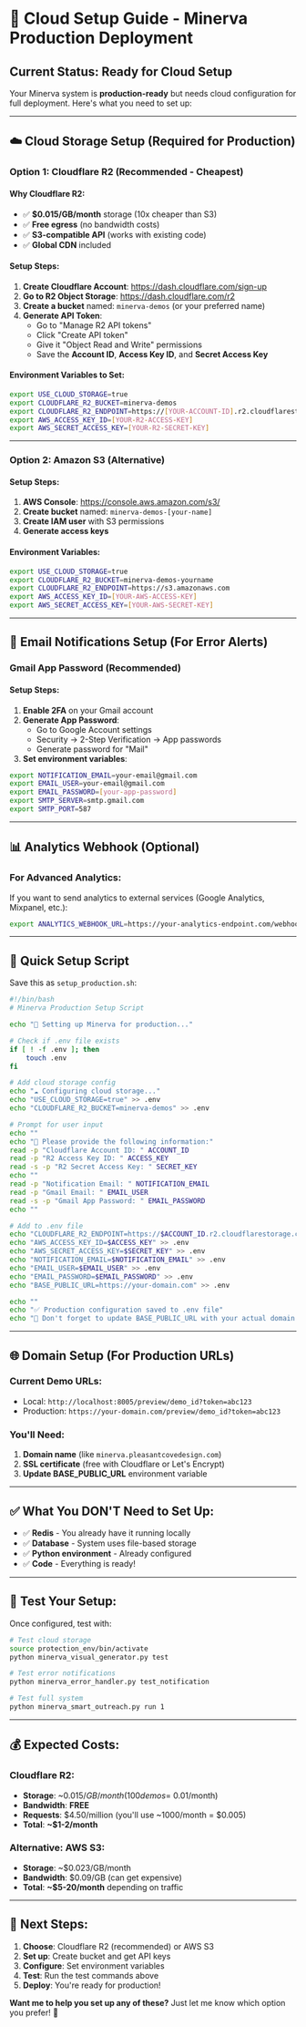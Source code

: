 # 🚀 Cloud Setup Guide - Minerva Production Deployment

## Current Status: **Ready for Cloud Setup**

Your Minerva system is **production-ready** but needs cloud configuration for full deployment. Here's what you need to set up:

---

## ☁️ **Cloud Storage Setup (Required for Production)**

### **Option 1: Cloudflare R2 (Recommended - Cheapest)**

#### **Why Cloudflare R2:**
- ✅ **$0.015/GB/month** storage (10x cheaper than S3)
- ✅ **Free egress** (no bandwidth costs)
- ✅ **S3-compatible API** (works with existing code)
- ✅ **Global CDN** included

#### **Setup Steps:**
1. **Create Cloudflare Account**: https://dash.cloudflare.com/sign-up
2. **Go to R2 Object Storage**: https://dash.cloudflare.com/r2
3. **Create a bucket** named: `minerva-demos` (or your preferred name)
4. **Generate API Token**:
   - Go to "Manage R2 API tokens"
   - Click "Create API token"
   - Give it "Object Read and Write" permissions
   - Save the **Account ID**, **Access Key ID**, and **Secret Access Key**

#### **Environment Variables to Set:**
```bash
export USE_CLOUD_STORAGE=true
export CLOUDFLARE_R2_BUCKET=minerva-demos
export CLOUDFLARE_R2_ENDPOINT=https://[YOUR-ACCOUNT-ID].r2.cloudflarestorage.com
export AWS_ACCESS_KEY_ID=[YOUR-R2-ACCESS-KEY]
export AWS_SECRET_ACCESS_KEY=[YOUR-R2-SECRET-KEY]
```

---

### **Option 2: Amazon S3 (Alternative)**

#### **Setup Steps:**
1. **AWS Console**: https://console.aws.amazon.com/s3/
2. **Create bucket** named: `minerva-demos-[your-name]`
3. **Create IAM user** with S3 permissions
4. **Generate access keys**

#### **Environment Variables:**
```bash
export USE_CLOUD_STORAGE=true
export CLOUDFLARE_R2_BUCKET=minerva-demos-yourname
export CLOUDFLARE_R2_ENDPOINT=https://s3.amazonaws.com
export AWS_ACCESS_KEY_ID=[YOUR-AWS-ACCESS-KEY]
export AWS_SECRET_ACCESS_KEY=[YOUR-AWS-SECRET-KEY]
```

---

## 📧 **Email Notifications Setup (For Error Alerts)**

### **Gmail App Password (Recommended)**

#### **Setup Steps:**
1. **Enable 2FA** on your Gmail account
2. **Generate App Password**:
   - Go to Google Account settings
   - Security → 2-Step Verification → App passwords
   - Generate password for "Mail"
3. **Set environment variables**:

```bash
export NOTIFICATION_EMAIL=your-email@gmail.com
export EMAIL_USER=your-email@gmail.com
export EMAIL_PASSWORD=[your-app-password]
export SMTP_SERVER=smtp.gmail.com
export SMTP_PORT=587
```

---

## 📊 **Analytics Webhook (Optional)**

### **For Advanced Analytics:**
If you want to send analytics to external services (Google Analytics, Mixpanel, etc.):

```bash
export ANALYTICS_WEBHOOK_URL=https://your-analytics-endpoint.com/webhook
```

---

## 🔧 **Quick Setup Script**

Save this as `setup_production.sh`:

```bash
#!/bin/bash
# Minerva Production Setup Script

echo "🚀 Setting up Minerva for production..."

# Check if .env file exists
if [ ! -f .env ]; then
    touch .env
fi

# Add cloud storage config
echo "☁️ Configuring cloud storage..."
echo "USE_CLOUD_STORAGE=true" >> .env
echo "CLOUDFLARE_R2_BUCKET=minerva-demos" >> .env

# Prompt for user input
echo ""
echo "📝 Please provide the following information:"
read -p "Cloudflare Account ID: " ACCOUNT_ID
read -p "R2 Access Key ID: " ACCESS_KEY
read -s -p "R2 Secret Access Key: " SECRET_KEY
echo ""
read -p "Notification Email: " NOTIFICATION_EMAIL
read -p "Gmail Email: " EMAIL_USER
read -s -p "Gmail App Password: " EMAIL_PASSWORD
echo ""

# Add to .env file
echo "CLOUDFLARE_R2_ENDPOINT=https://$ACCOUNT_ID.r2.cloudflarestorage.com" >> .env
echo "AWS_ACCESS_KEY_ID=$ACCESS_KEY" >> .env
echo "AWS_SECRET_ACCESS_KEY=$SECRET_KEY" >> .env
echo "NOTIFICATION_EMAIL=$NOTIFICATION_EMAIL" >> .env
echo "EMAIL_USER=$EMAIL_USER" >> .env
echo "EMAIL_PASSWORD=$EMAIL_PASSWORD" >> .env
echo "BASE_PUBLIC_URL=https://your-domain.com" >> .env

echo ""
echo "✅ Production configuration saved to .env file"
echo "🔧 Don't forget to update BASE_PUBLIC_URL with your actual domain!"
```

---

## 🌐 **Domain Setup (For Production URLs)**

### **Current Demo URLs:**
- Local: `http://localhost:8005/preview/demo_id?token=abc123`
- Production: `https://your-domain.com/preview/demo_id?token=abc123`

### **You'll Need:**
1. **Domain name** (like `minerva.pleasantcovedesign.com`)
2. **SSL certificate** (free with Cloudflare or Let's Encrypt)
3. **Update BASE_PUBLIC_URL** environment variable

---

## ✅ **What You DON'T Need to Set Up:**

- ✅ **Redis** - You already have it running locally
- ✅ **Database** - System uses file-based storage
- ✅ **Python environment** - Already configured
- ✅ **Code** - Everything is ready!

---

## 🧪 **Test Your Setup:**

Once configured, test with:

```bash
# Test cloud storage
source protection_env/bin/activate
python minerva_visual_generator.py test

# Test error notifications
python minerva_error_handler.py test_notification

# Test full system
python minerva_smart_outreach.py run 1
```

---

## 💰 **Expected Costs:**

### **Cloudflare R2:**
- **Storage**: ~$0.015/GB/month (100 demos = ~$0.01/month)
- **Bandwidth**: **FREE**
- **Requests**: $4.50/million (you'll use ~1000/month = $0.005)
- **Total**: **~$1-2/month**

### **Alternative: AWS S3:**
- **Storage**: ~$0.023/GB/month
- **Bandwidth**: $0.09/GB (can get expensive)
- **Total**: **~$5-20/month** depending on traffic

---

## 🚀 **Next Steps:**

1. **Choose**: Cloudflare R2 (recommended) or AWS S3
2. **Set up**: Create bucket and get API keys
3. **Configure**: Set environment variables
4. **Test**: Run the test commands above
5. **Deploy**: You're ready for production!

**Want me to help you set up any of these?** Just let me know which option you prefer! 🎯 